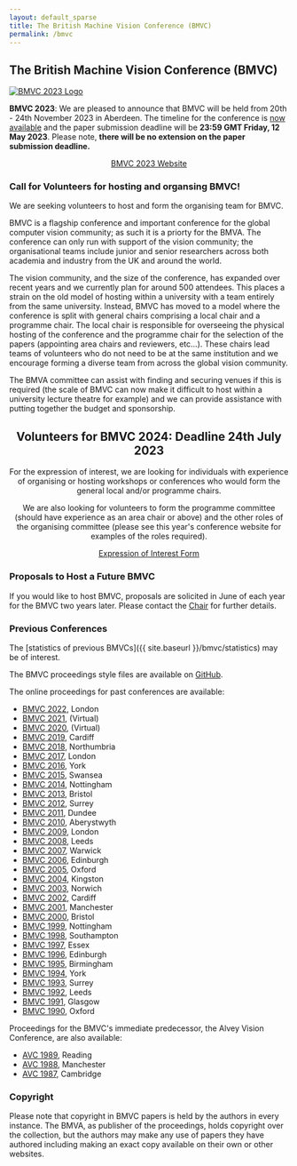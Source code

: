 ```yaml
---
layout: default_sparse
title: The British Machine Vision Conference (BMVC)
permalink: /bmvc
---
```


## The British Machine Vision Conference (BMVC)



<div class="row justify-content-md-center pb-2 ml-3 mr-3">
    <div class="col-12 col-md-8 col-lg-6">
        <a href="https://www.bmvc2023.org/">
            <picture>
                <img src="{{ site.baseurl }}/assets/images/events/bmvc-2023-logo.png" class="img-fluid rounded mx-auto d-block"  alt="BMVC 2023 Logo">
            </picture>
        </a>
    </div>
</div>

**BMVC 2023**: We are pleased to announce that BMVC will be held from 20th - 24th November 2023 in Aberdeen. The timeline for the conference is [now available](https://bmvc2023.org/dates/) and the paper submission deadline will be **23:59 GMT Friday, 12 May 2023**. 
Please note, **there will be no extension on the paper submission deadline.**

<p style="text-align: center;">
<a class="btn btn-info" role="button" href="https://bmvc2023.org/">BMVC 2023 Website</a></p>

### Call for Volunteers for hosting and organsing BMVC!

We are seeking volunteers to host and form the organising team for BMVC.

BMVC is a flagship conference and important conference for the global computer vision community; as such it is a priorty for the BMVA. The conference can only run with support of the vision community; the organisational teams include junior and senior researchers across both academia and industry from the UK and around the world. 

The vision community, and the size of the conference, has expanded over recent years and we currently plan for around 500 attendees. This places a strain on the old model of hosting within a university with a team entirely from the same university. Instead, BMVC has moved to a model where the conference is split with general chairs comprising a local chair and a programme chair. The local chair is responsible for overseeing the physical hosting of the conference and the programme chair for the selection of the papers (appointing area chairs and reviewers, etc...). These chairs lead teams of volunteers who do not need to be at the same institution and we encourage forming a diverse team from across the global vision community. 

The BMVA committee can assist with finding and securing venues if this is required (the scale of BMVC can now make it difficult to host within a university lecture theatre for example) and we can provide assistance with putting together the budget and sponsorship.

<div class="alert mt-3 alert-danger" style="text-align:center;">
<h2>Volunteers for BMVC 2024: Deadline 24th July 2023</h2>

<p>For the expression of interest, we are looking for individuals with experience of organising or hosting workshops or conferences who would form the general local and/or programme chairs.</p>

<p>We are also looking for volunteers to form the programme committee (should have experience as an area chair or above) and the other roles of the organising committee (please see this year's conference website for examples of the roles required).</p>

<p style="text-align: center;">
<a class="btn btn-danger" role="button" href="https://forms.gle/SAHrQg7LAUo84TRGA">Expression of Interest Form</a></p>

</div>

<!--
<div class="alert mt-3 alert-danger" style="text-align:center;">
<h2>BMVC Announcement : Risk of no conference for 2022</h2>

<p>
    Whilst the BMVA Executive Committee would like to thank those volunteers who have stepped forward to contribute to the organisation of BMVC 2022, <b>unfortunately, we are sorry to announce that we are still lacking sufficient experienced volunteers to serve as conference and programme chairs.</b>
</p>
<p>
    BMVC has grown substantially in size over the last few years and requires a larger team to run than previous conferences; we regret that, without sufficient academic and industrial researchers (both UK and international) helping to organise, we will be unable to provide a high quality conference.
</p>
<p>
    Please see below for more details on the call for volunteers. The <b>deadline for additional volunteers to put their names forward is 11:00 BST, 8th June 2022</b> and the Executive Committee will make a final announcement on whether or not to go ahead with the conference on 8th June.
</p>

<p style="text-align: center;">
<a class="btn btn-danger" role="button" href="mailto:chair@bmva.org?subject=Interest in joining the BMVC 2022 team">Express interested in joining the BMVC 2022 team (details below) before 11:00 BST, 8th June.</a></p>

</div> 


<div class="alert mt-3 alert-warning" style="text-align:center;">
<h2>BMVC Announcement : Conference will go ahead in 2022</h2>

<p>
    The BMVA Executive Committee are glad to announce that, due to many kind volunteers for the community, we now have sufficient numbers to go ahead with the conference for this year. The conference committee will now finalise the timeline and make an annoucement as soon as possible; <b>the expected submission deadline will be mid-July (after the annoucements from ECCV 2022 on 3rd July).</b>
</p>
<p>
    We will like to thank all those who got in contact with kind offers to help with a range of positions. We will be sending announcements out separately for those who kindly volunteered as reviewers or area chairs.
</p>
<p>
    We will shortly be announcing the bidding process for forming teams to host future BMVCs (2023 and onwards) as we try to get back to a normal cycle and we hope it will be OK to put some of our volunteers in contact with these teams for future conferences. 
</p>
<p>
    There are also additional BMVA positions that we are looking for volunteers for and details of these roles will be forwarded on; once again, we hope that kind volunteers from the community will consider taking these positions on.
</p>
-->

<!--<p style="text-align: center;">
<a class="btn btn-danger" role="button" href="mailto:chair@bmva.org?subject=Interest in joining the BMVC 2022 team">Express interested in joining the BMVC 2022 team (details below) before 11:00 BST, 8th June.</a></p>-->



<!--


<div class="alert mt-3 alert-secondary" style="text-align:center;">

<h2 id="open-letter-to-the-community-for-volunteers-for-bmvc-2022">Open Letter to the Community for Volunteers for BMVC 2022</h2>

<div style="text-align: left;">

<p>Dear BMVC Community,</p>

<p>During the turbulent pandemic times, I took on the mantle of the BMVC General Chair for the last two years to ensure that BMVC continued to happen in some form; like many other conferences, we ended up virtual and now have a tried and tested virtual conference model. BMVC continues to grow and flourish, it is something which we should all feel pride over, and I am exceptionally thankful for the hard work and support from the volunteers who made that happen.</p>

<p>The BMVA Executive Committee is arranging to run BMVC 2022 as a hybrid event. We are finalising dates with a physical venue in London for November, allowing for a similar timeline to last year. It’s now time to hand over the reins back to the community.</p>

<p>This year we intend to host a hybrid conference (along a similar timeline as the <a href="https://www.bmvc2021-virtualconference.com/dates/">2021 conference</a> with the in-person meeting held in London (alongside virtual attendance); this will follow a model from other conferences in the area for example CVPR.</p>

<h4 id="how-can-you-get-involved">How can you get involved?</h4>

<p>We need a programme committee that can ensure the high standards of academic content, engage with industry and help BMVC 2022 be another successful conference. While BMVC was traditionally a UK academic conference, we welcome applications from those outside the UK, and industry based researchers, reflecting the standing and scope of what BMVC has become.</p>

<h4 id="what-experience-do-i-need">What experience do I need?</h4>

<p>It has been great to see many early career researchers getting in touch to volunteer to serve as reviewers and area chairs - we are very grateful for this. We will do our best to contact everyone who has volunteered and make sure that they are added to the appropriate lists.</p>

<p><b>This call is particularly for researchers with more experience to serve at the programme and general chair level.</b> As a rough indication, we would hope that programme chairs would have experience serving as area chairs at previous conferences (not necessarily BMVC). At the same time, general chairs would have experience serving as programme chairs or organisers of previous conferences or workshops in the area. We hope that ensuring this sort of experience in the organising committee will allow us to continue to maintain the high standards built over previous conferences and keep innovating to try to improve further and respond to the ideas of the community.</p>

<p>Whilst we already have some very kind volunteers for some of the positions, the scale of BMVC requires a whole team to make a successful conference, and we will be unable to host a conference of sufficient quality without additional volunteers.</p>

<h4 id="we-are-looking-to-fill-the-following-positions">We are looking to fill the following positions:</h4>

<ul>
  <li>Conference Chairs</li>
  <li>Program Chairs</li>
  <li>Keynote Chair</li>
  <li>Workshop Chair</li>
  <li>Awards Chair</li>
  <li>Sponsorship Chair</li>
  <li>Marketing Chair</li>
</ul>

<p>If you are interested in getting involved, please drop me a line at chair@bmva.org, including a brief description of any prior experience of conference or workshop organisation and what you think you could offer BMVC 2022.</p>

<p>I can confirm that organising an important conference such as BMVC (whilst often an interesting learning curve) is a rewarding experience; it is great to work with enthusiastic colleagues from across the community and help support and disseminate the exciting international research being performed in our field. I also hope that such a contribution to the research community is valued at your host institution, be it academic or an industrial lab, and I would certainly be happy to provide letters to that affect to all who kindly volunteer their time. Please do get in touch.</p>

<p>Many thanks,</p>

<p>Neill</p>

<p>BMVA Chair</p>

<p style="text-align: center;">
<a class="btn btn-info" role="button" href="mailto:chair@bmva.org?subject=Interest in joining the BMVC 2022 team">Express interested in joining the BMVC 2022 team.</a></p>

</div>

</div>

-->


<!--

### BMVC 2021

[BMVC 2021](https://www.bmvc2021.com/) was held virtually as an online conference on 22nd — 25th November 2021. Please see the main conference site at: [https://www.bmvc2021.com/](https://www.bmvc2021.com/).

<div class="row justify-content-md-center pb-2 ml-3 mr-3">
    <div class="col-12 col-md-8 col-lg-6">
        <a href="https://www.bmvc2021.com/">
            <picture>
                <img src="{{ site.baseurl }}/assets/images/events/bmvc-2021-logo.png" class="img-fluid rounded mx-auto d-block"  alt="BMVC 2021 Logo">
            </picture>
        </a>
    </div>
</div>

<div class="row no-gutters pt-3 d-xs-block {%comment%}d-xl-none{%endcomment%}">
    <div class="mb-1 pl-2 pr-2 mx-auto mx-sm-left col-xs-auto">
        <p style="text-align: center;"><a class="btn btn-info" role="button" href="https://www.bmvc2021.com">Go to the main BMVC2021 site!</a></p>
    </div>
</div>

Many thanks to the programme committee for BMVC 2021:
Tu Bui,
Karteek Alahari,
Stuart James,
Stefan Leutenegger,
Laura Sevilla, and
Yi-Zhe Song.

To contact the programme committee, please use the email address: <a href="mailto:bmvc2021_pcs@googlegroups.com">bmvc2021_pcs@googlegroups.com</a>.

### 2021 Timeline

<div class="row pl-4 pr-4 pt-2 pb-2">
<table style="width:100%;" class="table">
<colgroup>
<col width="30%" />
<col width="30%" />
</colgroup>
<thead class="thead-dark">
<tr class="header sticky-top" style="top: 56px;">
<th scope="col" align="center">Deadline</th>
<th scope="col" align="center">Date</th>
</tr>
</thead>
<tbody>
<tr class="even">
<td align="left">Paper Abstracts</td>
<td align="left">Friday 18th June 2021</td>
</tr>
<tr class="odd">
<td align="left">Paper Submission</td>
<td align="left">Friday 25th June 2021</td>
</tr>
<tr class="odd">
<td align="left">Conference</td>
<td align="left">22nd - 25th November 2021</td>
</tr>
</tbody>
</table>
</div>

--->

<!--background-color: #0000006F; "-->
<!--
<div class="row pb-2" id="">
    <div class="text-center mx-auto" style="position: relative;">
        <img src="{{ site.baseurl }}/assets/images/events/bmvc2020-banner.png" alt="" class="img-fluid rounded mx-auto d-block">
        <div style="position: absolute; top: 30%; left: 0; width: 100%;">
            <a href="http://www.bmvc2020.com/"><img src="{{ site.baseurl }}/assets/images/events/bmvc2020.png" class="pb-3 pt-3 img-fluid rounded mx-auto d-block" style="max-width: 450px;" alt="BMVC 2020 Logo"></a>
        </div>
    </div>
</div>
-->

<!--

### Timeline

<p align="center"><strong>Please note all deadlines are at 23:59 PT.</strong></p>

<div class="row pl-4 pr-4 pt-2 pb-2">
<table style="width:100%;" class="table">
<colgroup>
<col width="30%" />
<col width="30%" />
</colgroup>
<thead class="thead-dark">
<tr class="header sticky-top" style="top: 56px;">
<th scope="col" align="center">Deadline</th>
<th scope="col" align="center">Date</th>
</tr>
</thead>
<tbody>
<tr class="even">
<td align="left">Paper Abstracts</td>
<td align="left">Thursday 23rd April</td>
</tr>
<tr class="odd">
<td align="left">Paper Submission</td>
<td align="left">Thursday 30th April</td>
</tr>
<tr class="even">
<td align="left">Reviews Submitted</td>
<td align="left">Thursday 18th June</td>
</tr>
<tr class="odd">
<td align="left">Author Rebuttals Submitted</td>
<td align="left">Thursday 2nd July</td>
</tr>
<tr class="even">
<td align="left">Area Chair Decisions</td>
<td align="left">Thursday 23rd July</td>
</tr>
<tr class="odd">
<td align="left">Author Notifications</td>
<td align="left">Thursday 27th July</td>
</tr>
<tr class="even">
<td align="left">Camera Ready Submission</td>
<td align="left">Thursday 13th August</td>
</tr>
<tr class="odd">
<td align="left">Conference</td>
<td align="left">7th - 11th September</td>
</tr>
</tbody>
</table>
</div>

-->

<!--

### FAQ

<div class="row pl-4 pr-4 pt-2 pb-2">
<table class="table table-striped table-bordered">
  <tbody>
    <tr><th scope="row">Is BMVC 2020 still on?</th></tr>
    <tr><td>Yes. BMVC is in mid September and we can expect a lot of news between now and then.</td></tr>

    <tr><th scope="row">Will the paper submission deadline or other main conference deadlines be extended because of COVID-19?</th></tr>
    <tr><td>We have no plan to extend the deadline.</td></tr>

    <tr><th scope="row">Will all authors on a paper need to make themselves available as reviewers?</th></tr>
    <tr><td>Our expectation is that the majority of authors should make themselves available as reviewers. At the time of abstract submission on CMT (a week before the paper deadline) the author list should be entered on CMT and an option will be available for authors to indicate which authors will be able to review - requests for certain authors to not be considered as reviewers can also be entered with a suitable justification. For example, junior researchers (e.g. early PhD and below) or authors who are not computer vision researchers (e.g. providing domain expertise for experiments) would be considered reasonable justification.</td></tr>

    <tr><th scope="row">How will presentations be handled for authors that cannot get a travel visa or for which there is a COVID-19 travel ban?</th></tr>
    <tr><td>No author will be disadvantaged due to restrictions on travel. Accepted papers will still be published subject to authors satisfying registration and presentation requirements. We are investigating options, e.g. remote presentations, and will provide more information in the coming months.</td></tr>

    <tr><th scope="row">Will there be support for remote attendance/registration?</th></tr>
    <tr><td>Remote attendance options are currently being explored and updates will be posted on the website when we have them.</td></tr>

  </tbody>
</table>
</div>


### Call for Papers

The British Machine Vision Conference (BMVC) is one of the major international conferences on computer vision and related areas. It is organised by the British Machine Vision Association (BMVA). The 31st BMVC will be held in Manchester, 7th—11th Sept 2020.

Authors are invited to submit full-length high-quality papers in image processing, machine vision, and related areas for 2020 British Machine Vision Conference. Submitted papers will be refereed on their originality, presentation, empirical results, and quality of evaluation.

All papers will be reviewed doubly blind, normally by three members of our international programme committee. Please note that BMVC is a single track meeting with oral and poster presentations and will include three keynote presentations and two tutorials.

**Please Note**: In keeping with conferences in the field (e.g. [NeurIPS](https://medium.com/@NeurIPSConf/getting-started-with-neurips-2020-e350f9b39c28)) and to cope with the increasing number of submissions, we ask that all authors be prepared to review papers and make use of a compulsory abstract submission deadline a week before the paper submission deadline. The CMT submission site will ask authors to acknowledge this commitment and failure to engage with the reviewing process might be grounds for rejection.

Topics include, but are not limited to:

-  Statistics and machine learning for vision
-  Stereo, calibration, geometric modelling and processing
-  Face and gesture recognition
-  Early and biologically inspired vision
-  Motion, flow and tracking
-  Segmentation and grouping
-  Model-based vision
-  Image processing techniques and methods
-  Texture, shape and colour
-  Video analysis
-  Document processing and recognition
-  Vision for quality assurance, medical diagnosis, etc.
-  Vision for visualisation, interaction, and graphics
-  Object detection and recognition
-  Shape-from-X
-  Video analysis for action and event recognition
-  Illumination and reflectance
-  Deep learning for vision
-  3D computer vision
-  RGBD analysis

Accepted papers will be included the conference proceedings published and DOI indexed by BMVA. Past proceedings can be found online [here]({{ site.baseurl }}/bmvc). Prospective authors can have a look at the [2019 edition](https://bmvc2019.org/programme/), as an example.

The abstract deadline is Thursday 23rd April 2020 and the paper submission deadline is Thursday 30th April 2020 (both 23:59, Pacific Time). 

Selected best papers are invited to a special issue of the International Journal of Computer Vision (IJCV) for BMVC 2020 Best Papers.

Any queries to the Programme Chairs should be sent to [bmvc-2020-pc@lists.bath.ac.uk](mailto:bmvc-2020-pc@lists.bath.ac.uk).

The BMVC 2020 Programme Chairs are:
- Neill Campbell (University of Bath)
- Lourdes Agapito (University College London)
- William Smith (University of York)
- Martin Fergie (University of Manchester)
- Moi Hoon Yap (Manchester Metropolitan University)
- Oisin Mac Aodha (University of Edinburgh)

A PDF version of this call for papers may be downloaded [here]({{ site.baseurl }}/assets/events/bmvc2020cfp.pdf).

-->


### Proposals to Host a Future BMVC

If you would like to host BMVC, proposals are solicited in June of each year for the BMVC two years later. Please contact the [Chair](mailto:chair@bmva.org) for further details.

### Previous Conferences

The [statistics of previous BMVCs]({{ site.baseurl }}/bmvc/statistics) may be of interest.


The BMVC proceedings style files are available on [GitHub](https://github.com/BritishMachineVisionAssociation/BMVCTemplate).

The online proceedings for past conferences are available:

<ul>
<li><a href="https://www.bmvc2022.org/">BMVC 2022</a>, London</li>  
<li><a href="https://www.bmvc2021-virtualconference.com/">BMVC 2021</a>, (Virtual)</li>  
<li><a href="https://www.bmvc2020-conference.com/">BMVC 2020</a>, (Virtual)</li>    
<li><a href="https://bmvc2019.org/">BMVC 2019</a>, Cardiff</li>
<li><a href="{{ site.archive_url }}/bmvc/2018/index.html">BMVC 2018</a>, Northumbria</li>
<li><a href="{{ site.archive_url }}/bmvc/2017/index.html">BMVC 2017</a>, London</li>
<li><a href="{{ site.archive_url }}/bmvc/2016/index.html">BMVC 2016</a>, York</li>
<li><a href="{{ site.archive_url }}/bmvc/2015/index.html">BMVC 2015</a>, Swansea</li>
<li><a href="{{ site.archive_url }}/bmvc/2014/index.html">BMVC 2014</a>, Nottingham</li>
<li><a href="{{ site.archive_url }}/bmvc/2013/index.html">BMVC 2013</a>, Bristol</li>
<li><a href="{{ site.archive_url }}/bmvc/2012/index.html">BMVC 2012</a>, Surrey</li>
<li><a href="{{ site.archive_url }}/bmvc/2011/index.html">BMVC 2011</a>, Dundee</li>
<li><a href="{{ site.archive_url }}/bmvc/2010/index.html">BMVC 2010</a>, Aberystwyth</li>
<li><a href="{{ site.archive_url }}/bmvc/2009/index.html">BMVC 2009</a>, London</li>
<li><a href="{{ site.archive_url }}/bmvc/2008/index.html">BMVC 2008</a>, Leeds</li>
<li><a href="{{ site.archive_url }}/bmvc/2007/index.html">BMVC 2007</a>, Warwick</li>
<li><a href="{{ site.archive_url }}/bmvc/2006/index.html">BMVC 2006</a>, Edinburgh</li>
<li><a href="{{ site.archive_url }}/bmvc/2005/index.html">BMVC 2005</a>, Oxford</li>
<li><a href="{{ site.archive_url }}/bmvc/2004/index.html">BMVC 2004</a>, Kingston</li>
<li><a href="{{ site.archive_url }}/bmvc/2003/index.html">BMVC 2003</a>, Norwich</li>
<li><a href="{{ site.archive_url }}/bmvc/2002/index.html">BMVC 2002</a>, Cardiff</li>
<li><a href="{{ site.archive_url }}/bmvc/2001/index.html">BMVC 2001</a>, Manchester</li>
<li><a href="{{ site.archive_url }}/bmvc/2000/index.html">BMVC 2000</a>, Bristol</li>
<li><a href="{{ site.archive_url }}/bmvc/1999/index.html">BMVC 1999</a>, Nottingham</li>
<li><a href="{{ site.archive_url }}/bmvc/1998/index.html">BMVC 1998</a>, Southampton</li>
<li><a href="{{ site.archive_url }}/bmvc/1997/index.html">BMVC 1997</a>, Essex</li>
<li><a href="{{ site.baseurl }}/bmvc/1996/index.html">BMVC 1996</a>, Edinburgh</li>
<li><a href="{{ site.baseurl }}/bmvc/1995/index.html">BMVC 1995</a>, Birmingham</li>
<li><a href="{{ site.baseurl }}/bmvc/1994/index.html">BMVC 1994</a>, York</li>
<li><a href="{{ site.baseurl }}/bmvc/1993/index.html">BMVC 1993</a>, Surrey</li>
<li><a href="{{ site.baseurl }}/bmvc/1992/index.html">BMVC 1992</a>, Leeds</li>
<li><a href="{{ site.baseurl }}/bmvc/1991/index.html">BMVC 1991</a>, Glasgow</li>
<li><a href="{{ site.baseurl }}/bmvc/1990/index.html">BMVC 1990</a>, Oxford</li>
</ul>

Proceedings for the BMVC's immediate predecessor, the Alvey Vision Conference, are also available:

<ul>
<li><a href="{{ site.baseurl }}/bmvc/1989/index.html">AVC 1989</a>, Reading</li>
<li><a href="{{ site.baseurl }}/bmvc/1988/index.html">AVC 1988</a>, Manchester</li>
<li><a href="{{ site.baseurl }}/bmvc/1987/index.html">AVC 1987</a>, Cambridge</li>
</ul>

### Copyright

Please note that copyright in BMVC papers is held by the authors in every instance. The BMVA, as publisher of the proceedings, holds copyright over the collection, but the authors may make any use of papers they have authored including making an exact copy available on their own or other websites.





